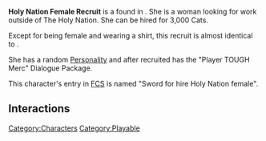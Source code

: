 **Holy Nation Female Recruit** is a [](Generic_Recruits.md) found in [](02%20-%20Projects%20&%20Wikis/Kenshi/Kenshi%20Wiki/Kenshi%20Wiki%20Template/The_Holy_Nation.md). She is a woman looking for work
outside of The Holy Nation. She can be hired for 3,000 Cats.

Except for being female and wearing a shirt, this recruit is almost
identical to [](Holy_Nation_Male_Recruit.md).

She has a random [Personality](Personality.md "wikilink") and after
recruited has the "Player TOUGH Merc" Dialogue Package.

This character's entry in
[FCS](Forgotten_Construction_Set.md "wikilink") is named "Sword for hire
Holy Nation female".

## Interactions

[Category:Characters](Category:Characters "wikilink")
[Category:Playable](Category:Playable "wikilink")